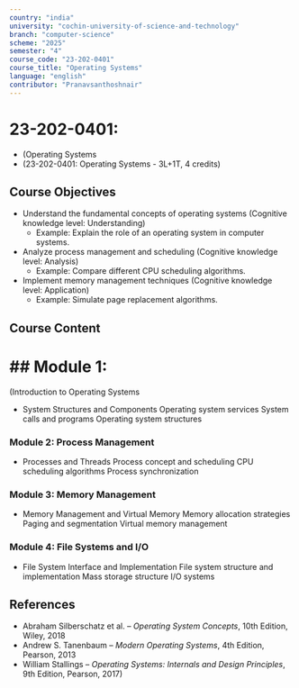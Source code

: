 ```yaml
---
country: "india"
university: "cochin-university-of-science-and-technology"
branch: "computer-science"
scheme: "2025"
semester: "4"
course_code: "23-202-0401"
course_title: "Operating Systems"
language: "english"
contributor: "Pranavsanthoshnair"
---
```


# 23-202-0401: 
  - (Operating Systems
  - (23-202-0401: Operating Systems - 3L+1T, 4 credits)
## Course Objectives

* Understand the fundamental concepts of operating systems (Cognitive knowledge level: Understanding)
    - Example: Explain the role of an operating system in computer systems.
* Analyze process management and scheduling (Cognitive knowledge level: Analysis)
    - Example: Compare different CPU scheduling algorithms.
* Implement memory management techniques (Cognitive knowledge level: Application)
    - Example: Simulate page replacement algorithms.

## Course Content
# ## Module 1:
  (Introduction to Operating Systems

* System Structures and Components
  Operating system services
  System calls and programs
  Operating system structures

### Module 2: Process Management
* Processes and Threads
  Process concept and scheduling
  CPU scheduling algorithms
  Process synchronization

### Module 3: Memory Management
* Memory Management and Virtual Memory
  Memory allocation strategies
  Paging and segmentation
  Virtual memory management

### Module 4: File Systems and I/O
* File System Interface and Implementation
  File system structure and implementation
  Mass storage structure
  I/O systems

## References

* Abraham Silberschatz et al. – *Operating System Concepts*, 10th Edition, Wiley, 2018
* Andrew S. Tanenbaum – *Modern Operating Systems*, 4th Edition, Pearson, 2013
* William Stallings – *Operating Systems: Internals and Design Principles*, 9th Edition, Pearson, 2017)
